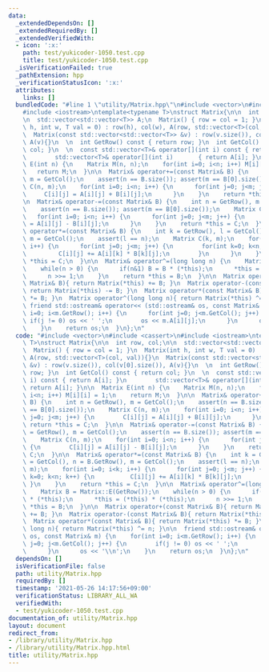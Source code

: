 ```yaml
---
data:
  _extendedDependsOn: []
  _extendedRequiredBy: []
  _extendedVerifiedWith:
  - icon: ':x:'
    path: test/yukicoder-1050.test.cpp
    title: test/yukicoder-1050.test.cpp
  _isVerificationFailed: true
  _pathExtension: hpp
  _verificationStatusIcon: ':x:'
  attributes:
    links: []
  bundledCode: "#line 1 \"utility/Matrix.hpp\"\n#include <vector>\n#include <cassert>\n\
    #include <iostream>\ntemplate<typename T>\nstruct Matrix{\n\n  int row, col;\n\
    \n  std::vector<std::vector<T>> A;\n  Matrix() { row = col = 1; }\n  Matrix(int\
    \ h, int w, T val = 0) : row(h), col(w), A(row, std::vector<T>(col, val)){}\n\
    \  Matrix(const std::vector<std::vector<T>> &v) : row(v.size()), col(v[0].size()),\
    \ A(v){}\n  \n  int GetRow() const { return row; }\n  int GetCol() const { return\
    \ col; }\n  \n  const std::vector<T>& operator[](int i) const { return A[i]; }\n\
    \        std::vector<T>& operator[](int i)       { return A[i]; }\n\n  Matrix\
    \ E(int n) {\n    Matrix M(n, n);\n    for(int i=0; i<n; i++) M[i][i] = 1;\n \
    \   return M;\n  }\n\n  Matrix& operator+=(const Matrix& B) {\n    int n = GetRow(),\
    \ m = GetCol();\n    assert(n == B.size()); assert(m == B[0].size());\n    Matrix\
    \ C(n, m);\n    for(int i=0; i<n; i++) {\n      for(int j=0; j<m; j++) {\n   \
    \     C[i][j] = A[i][j] + B[i][j];\n      }\n    }\n    return *this = C;\n  }\n\
    \n  Matrix& operator-=(const Matrix& B) {\n    int n = GetRow(), m = GetCol();\n\
    \    assert(n == B.size()); assert(m == B[0].size());\n    Matrix C(n, m);\n \
    \   for(int i=0; i<n; i++) {\n      for(int j=0; j<m; j++) {\n        C[i][j]\
    \ = A[i][j] - B[i][j];\n      }\n    }\n    return *this = C;\n  }\n\n  Matrix&\
    \ operator*=(const Matrix& B) {\n    int k = GetRow(), l = GetCol(), n = B.GetRow(),\
    \ m = GetCol();\n    assert(l == n);\n    Matrix C(k, m);\n    for(int i=0; i<k;\
    \ i++) {\n      for(int j=0; j<m; j++) {\n        for(int k=0; k<n; k++) {\n \
    \         C[i][j] += A[i][k] * B[k][j];\n        }\n      }\n    }\n    return\
    \ *this = C;\n  }\n\n  Matrix& operator^=(long long n) {\n    Matrix B = Matrix::E(GetRow());\n\
    \    while(n > 0) {\n      if(n&1) B = B * (*this);\n      *this = (*this) * (*this);\n\
    \      n >>= 1;\n    }\n    return *this = B;\n  }\n\n  Matrix operator+(const\
    \ Matrix& B){ return Matrix(*this) += B; }\n  Matrix operator-(const Matrix& B){\
    \ return Matrix(*this) -= B; }\n  Matrix operator*(const Matrix& B){ return Matrix(*this)\
    \ *= B; }\n  Matrix operator^(long long n){ return Matrix(*this) ^= n; }\n\n \
    \ friend std::ostream& operator<< (std::ostream& os, const Matrix& m) {\n    for(int\
    \ i=0; i<m.GetRow(); i++) {\n      for(int j=0; j<m.GetCol(); j++) {\n       \
    \ if(j != 0) os << ' ';\n        os << m.A[i][j];\n      }\n      os << '\\n';\n\
    \    }\n    return os;\n  }\n};\n"
  code: "#include <vector>\n#include <cassert>\n#include <iostream>\ntemplate<typename\
    \ T>\nstruct Matrix{\n\n  int row, col;\n\n  std::vector<std::vector<T>> A;\n\
    \  Matrix() { row = col = 1; }\n  Matrix(int h, int w, T val = 0) : row(h), col(w),\
    \ A(row, std::vector<T>(col, val)){}\n  Matrix(const std::vector<std::vector<T>>\
    \ &v) : row(v.size()), col(v[0].size()), A(v){}\n  \n  int GetRow() const { return\
    \ row; }\n  int GetCol() const { return col; }\n  \n  const std::vector<T>& operator[](int\
    \ i) const { return A[i]; }\n        std::vector<T>& operator[](int i)       {\
    \ return A[i]; }\n\n  Matrix E(int n) {\n    Matrix M(n, n);\n    for(int i=0;\
    \ i<n; i++) M[i][i] = 1;\n    return M;\n  }\n\n  Matrix& operator+=(const Matrix&\
    \ B) {\n    int n = GetRow(), m = GetCol();\n    assert(n == B.size()); assert(m\
    \ == B[0].size());\n    Matrix C(n, m);\n    for(int i=0; i<n; i++) {\n      for(int\
    \ j=0; j<m; j++) {\n        C[i][j] = A[i][j] + B[i][j];\n      }\n    }\n   \
    \ return *this = C;\n  }\n\n  Matrix& operator-=(const Matrix& B) {\n    int n\
    \ = GetRow(), m = GetCol();\n    assert(n == B.size()); assert(m == B[0].size());\n\
    \    Matrix C(n, m);\n    for(int i=0; i<n; i++) {\n      for(int j=0; j<m; j++)\
    \ {\n        C[i][j] = A[i][j] - B[i][j];\n      }\n    }\n    return *this =\
    \ C;\n  }\n\n  Matrix& operator*=(const Matrix& B) {\n    int k = GetRow(), l\
    \ = GetCol(), n = B.GetRow(), m = GetCol();\n    assert(l == n);\n    Matrix C(k,\
    \ m);\n    for(int i=0; i<k; i++) {\n      for(int j=0; j<m; j++) {\n        for(int\
    \ k=0; k<n; k++) {\n          C[i][j] += A[i][k] * B[k][j];\n        }\n     \
    \ }\n    }\n    return *this = C;\n  }\n\n  Matrix& operator^=(long long n) {\n\
    \    Matrix B = Matrix::E(GetRow());\n    while(n > 0) {\n      if(n&1) B = B\
    \ * (*this);\n      *this = (*this) * (*this);\n      n >>= 1;\n    }\n    return\
    \ *this = B;\n  }\n\n  Matrix operator+(const Matrix& B){ return Matrix(*this)\
    \ += B; }\n  Matrix operator-(const Matrix& B){ return Matrix(*this) -= B; }\n\
    \  Matrix operator*(const Matrix& B){ return Matrix(*this) *= B; }\n  Matrix operator^(long\
    \ long n){ return Matrix(*this) ^= n; }\n\n  friend std::ostream& operator<< (std::ostream&\
    \ os, const Matrix& m) {\n    for(int i=0; i<m.GetRow(); i++) {\n      for(int\
    \ j=0; j<m.GetCol(); j++) {\n        if(j != 0) os << ' ';\n        os << m.A[i][j];\n\
    \      }\n      os << '\\n';\n    }\n    return os;\n  }\n};\n"
  dependsOn: []
  isVerificationFile: false
  path: utility/Matrix.hpp
  requiredBy: []
  timestamp: '2021-05-26 14:17:56+09:00'
  verificationStatus: LIBRARY_ALL_WA
  verifiedWith:
  - test/yukicoder-1050.test.cpp
documentation_of: utility/Matrix.hpp
layout: document
redirect_from:
- /library/utility/Matrix.hpp
- /library/utility/Matrix.hpp.html
title: utility/Matrix.hpp
---
```

